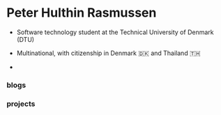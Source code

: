 # Peter Hulthin Rasmussen

- Software technology student at the Technical University of Denmark (DTU)

- Multinational, with citizenship in Denmark 🇩🇰 and Thailand 🇹🇭
- 

### blogs

### projects
